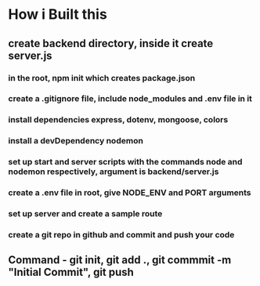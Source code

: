# How i Built this

## create backend directory, inside it create server.js

### in the root, npm init which creates package.json

### create a .gitignore file, include node_modules and .env file in it

### install dependencies express, dotenv, mongoose, colors

### install a devDependency nodemon

### set up start and server scripts with the commands node and nodemon respectively, argument is backend/server.js

### create a .env file in root, give NODE_ENV and PORT arguments

### set up server and create a sample route

### create a git repo in github and commit and push your code

## Command - git init, git add ., git commmit -m "Initial Commit", git push
